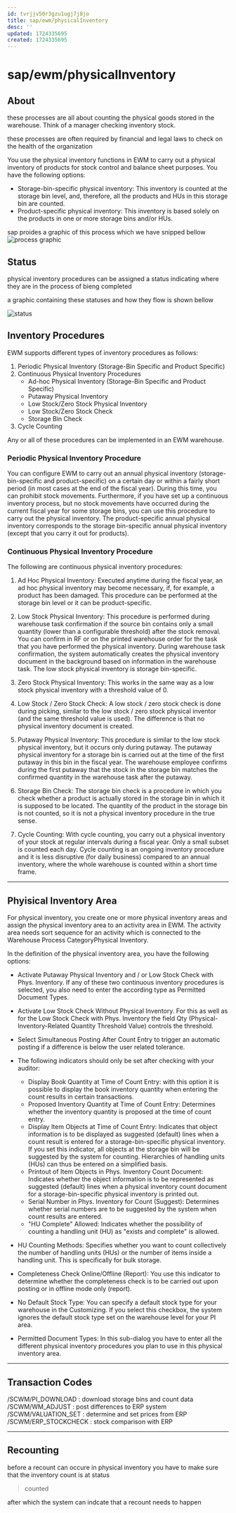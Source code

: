 ```yaml
---
id: tvrjjv50r3gzu1ugj7j8jo
title: sap/ewm/physicalInventory
desc: ''
updated: 1724335695
created: 1724335695
---
```

# sap/ewm/physicalInventory

## About

these processes are all about counting the physical goods stored in the
warehouse. Think of a manager checking inventory stock.

these processes are often required by financial and legal laws to check on the
health of the organization

You use the physical inventory functions in EWM to carry out
a physical inventory of products for stock control and balance sheet
purposes. You have the following options:

- Storage-bin-specific physical inventory: This inventory is counted at the storage
    bin level, and, therefore, all the products and HUs in this
    storage bin are counted.
- Product-specific physical inventory: This inventory is based solely on the
    products in one or more storage bins and/or HUs.

sap proides a graphic of this process which we have snipped bellow
![process graphic](./assets/images/physicalInventoryProcesses.png)

## Status

physical inventory procedures can be assigned a status indicating 
where they are in the process of bieng completed

a graphic containing these statuses and how they flow is shown bellow

![status](./assets/images/physicalInventoryProcesses.png)


## Inventory Procedures

EWM supports different types of inventory procedures as follows:

1. Periodic Physical Inventory (Storage-Bin Specific and Product Specific)
2. Continuous Physical Inventory Procedures
    - Ad-hoc Physical Inventory (Storage-Bin Specific and Product Specific)
    - Putaway Physical Inventory
    - Low Stock/Zero Stock Physical Inventory
    - Low Stock/Zero Stock Check
    - Storage Bin Check
3. Cycle Counting

Any or all of these procedures can be implemented in an EWM warehouse.

### Periodic Physical Inventory Procedure

You can configure EWM to carry out an annual physical inventory
(storage-bin-specific and product-specific) on a certain day or within a fairly
short period (in most cases at the end of the fiscal
year). During this time, you can prohibit stock movements. Furthermore, if
you have set up a continuous inventory process, but no stock
movements have occurred during the current fiscal year for some storage
bins, you can use this procedure to carry out the physical
inventory. The product-specific annual physical inventory corresponds to the storage bin-specific
annual physical inventory (except that you carry it out for products).


### Continuous Physical Inventory Procedure

The following are continuous
physical inventory procedures:

1. Ad Hoc Physical Inventory:
    Executed anytime during the fiscal year, an ad hoc physical inventory
    may become necessary, if, for example, a product has been damaged.
    This procedure can be performed at the storage bin level or it can be product-specific.
2. Low Stock Physical Inventory:
    This procedure is performed during warehouse task confirmation if the
    source bin contains only a small quantity (lower than a configurable
    threshold) after the stock removal. You can confirm in RF or
    on the printed warehouse order for the task that you have
    performed the physical inventory. During warehouse task confirmation, the system automatically
    creates the physical inventory document in the background based on information
    in the warehouse task. The low stock physical inventory is storage
    bin-specific.
3. Zero Stock Physical Inventory:
    This works in the
    same way as a low stock physical inventory with a threshold
    value of 0.
4. Low Stock / Zero Stock Check:
    A low stock / zero stock check is done during picking,
    similar to the low stock / zero stock physical inventor (and
    the same threshold value is used). The difference is that no
    physical inventory document is created.
5. Putaway Physical Inventory:
    This procedure is similar to the low stock physical inventory, but
    it occurs only during putaway. The putaway physical inventory for a storage
    bin is carried out at the time of the first putaway
    in this bin in the fiscal year. The warehouse employee confirms
    during the first putaway that the stock in the storage bin
    matches the confirmed quantity in the warehouse task after the putaway.

6. Storage Bin Check:
    The storage bin check is a procedure in which you check
    whether a product is actually stored in the storage bin in
    which it is supposed to be located. The quantity of the
    product in the storage bin is not counted, so it is
    not a physical inventory procedure in the true sense.
7. Cycle Counting:
    With cycle counting, you carry out a physical inventory of
    your stock at regular intervals during a fiscal year. Only a small
    subset is counted each day. Cycle counting is an ongoing inventory
    procedure and it is less disruptive (for daily business) compared to
    an annual inventory, where the whole warehouse is counted within a short
    time frame.

---

## Phyisical Inventory Area

For physical inventory, you create one or more physical inventory areas
and assign the physical inventory area to an activity area in
EWM. The activity area needs sort sequence for an activity which
is connected to the Warehouse Process CategoryPhysical Inventory.

In the definition of the physical inventory area, you have the following options:

- Activate Putaway Physical Inventory and / or Low Stock Check
    with Phys. Inventory. If any of these two continuous inventory procedures
    is selected, you also need to enter the according type as
    Permitted Document Types.
- Activate Low Stock Check Without Physical Inventory. For this as
    well as for the Low Stock Check with Phys. Inventory the
    field Qty (Physical-Inventory-Related Quantity Threshold Value) controls the threshold.
- Select Simultaneous Posting After Count Entry to trigger an automatic posting if a difference
    is below the user related tolerance.

- The following indicators should only be set after checking with your auditor:
    - Display Book Quantity at Time of Count Entry: with this option
        it is possible to display the book inventory quantity when entering
        the count results in certain transactions.
    - Proposed Inventory Quantity at Time of Count Entry: Determines whether the
        inventory quantity is proposed at the time of count entry.
    - Display Item Objects at Time of Count Entry: Indicates that object
        information is to be displayed as suggested (default) lines when a count
        result is entered for a storage-bin-specific physical inventory. If you set
        this indicator, all objects at the storage bin will be suggested
        by the system for counting. Hierarchies of handling units (HUs) can
        thus be entered on a simplified basis.
    - Printout of Item Objects in Phys. Inventory Count Document: Indicates whether
        the object information is to be represented as suggested (default) lines
        when a physical inventory count document for a storage-bin-specific physical inventory
        is printed out.
    - Serial Number in Phys. Inventory for Count (Suggest):
        Determines whether serial numbers are to be suggested by the system
        when count results are entered.
    - "HU Complete" Allowed: Indicates whether the possibility of counting a handling
            unit (HU) as "exists and complete" is allowed.
- HU Counting Methods: Specifies whether you want to count collectively the
    number of handling units (HUs) or the number of items
    inside a handling unit. This is specifically for bulk storage.
- Completeness Check Online/Offline (Report): You use this indicator to determine whether
    the completeness check is to be carried out upon posting or
    in offline mode only (report).
- No Default Stock Type: You can specify a default stock type
    for your warehouse in the Customizing. If you select this checkbox,
    the system ignores the default stock type set on the warehouse level for your PI area.
- Permitted Document Types:
    In this sub-dialog you have to enter all the different physical
    inventory procedures you plan to use in this physical inventory area.

---

## Transaction Codes

/SCWM/PI\_DOWNLOAD : download storage bins and count data
/SCWM/WM\_ADJUST : post differences to ERP system
/SCWM/VALUATION\_SET : determine and set prices from ERP
/SCWM/ERP\_STOCKCHECK : stock comparison with ERP

---

## Recounting

before a recount can occure in physical inventory you have to make sure that the inventory
count is at status 

> counted

after which the system can indcate that a recount needs to happen
